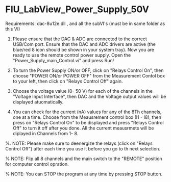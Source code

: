 # FIU_LabView_Power_Supply_50V
Requirements: dac-8u12e.dll ,  and all the subVI's   (must be in same folder as this VI) 


1. Please ensure that the DAC & ADC are connected to the correct USB/Com port.  Ensure that the DAC and ADC drivers are active (the blue/red 8 icon should be shown in your system tray).  Now you are ready to use the remote control power supply. Open the "Power_Supply_main_Control.vi" and press Run!

2. To turn the Power Supply ON/or OFF, click on "Relays Control On", then choose "POWER ON/or POWER OFF" from the Measurement Contol box to your left, then click on "Relays Control Off" again. 

3.  Choose the voltage value (0- 50 V) for each of the channels in the "Voltage Input Interface", then DAC and the Voltage output values will be displayed atuomatically.

4. You can check for the current (nA) values for any of the 8Th channels, one at a time. Choose from the Meausrement control box  (I1 - I8), then press on  "Relays Control On" to be displayed and press "Relays Control Off" to turn it off after you done. All the current meausrmets will be diplayed in Channels from 1- 8.

%. NOTE: Please make sure to deenergize the relays  (click on "Relays Control Off") after each time you use it before you go to th next selection.

% NOTE: Flip all 8 channels  and the main switch to the "REMOTE" position for computer control opration.

% NOTE: You can STOP the program at any time by pressing STOP button.


